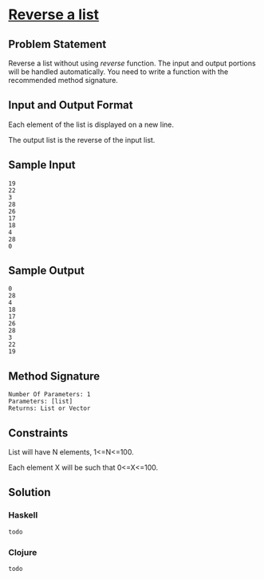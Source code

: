 # [Reverse a list](https://www.hackerrank.com/challenges/fp-reverse-a-list)

## Problem Statement

Reverse a list without using *reverse* function. The input and output portions will be handled automatically. You need to write a function with the recommended method signature.

## Input and Output Format 

Each element of the list is displayed on a new line.

The output list is the reverse of the input list.

## Sample Input
```
19
22
3
28
26
17
18
4
28
0
```

## Sample Output
```
0
28
4
18
17
26
28
3
22
19
```

## Method Signature
```
Number Of Parameters: 1
Parameters: [list]
Returns: List or Vector
```

## Constraints

List will have N elements, 1<=N<=100.

Each element X will be such that 0<=X<=100.

## Solution

### Haskell
```haskell
todo
```

### Clojure
```clojure
todo
```
